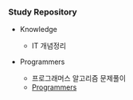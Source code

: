 ### Study Repository
* Knowledge  
  * IT 개념정리
  
* Programmers  
  * 프로그래머스 알고리즘 문제풀이
  * [Programmers](https://programmers.co.kr/ "프로그래머스")
